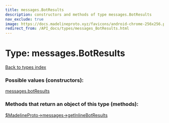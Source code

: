 ```yaml
---
title: messages.BotResults
description: constructors and methods of type messages.BotResults
nav_exclude: true
image: https://docs.madelineproto.xyz/favicons/android-chrome-256x256.png
redirect_from: /API_docs/types/messages_BotResults.html
---
```

# Type: messages.BotResults
[Back to types index](index.html)



### Possible values (constructors):

[messages.botResults](/API_docs/constructors/messages.botResults.html)  



### Methods that return an object of this type (methods):

[$MadelineProto->messages->getInlineBotResults](/API_docs/methods/messages.getInlineBotResults.html)  



